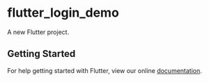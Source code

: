 # flutter_login_demo

A new Flutter project.

## Getting Started

For help getting started with Flutter, view our online
[documentation](https://flutter.io/).
